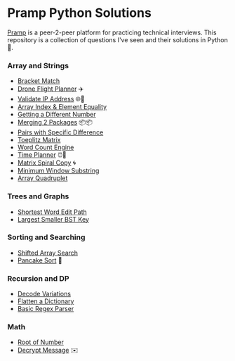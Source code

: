 # Pramp Python Solutions
[Pramp](http://pramp.com) is a peer-2-peer platform for practicing technical interviews. This repository is a collection of questions I've seen and their solutions in Python 🐍.

### Array and Strings
* [Bracket Match](code/bracket_match.py)
* [Drone Flight Planner](code/drone_flight_planner.py) ✈️
* [Validate IP Address](code/validate_ip_address.py) 🌐📍 
* [Array Index & Element Equality](code/arr_i_and_element_equality.py)
* [Getting a Different Number](code/getting_diff_num.py)
* [Merging 2 Packages](code/merging_2_packages.py) 📦📦
* [Pairs with Specific Difference](code/pairs_w_specific_diff.py)
* [Toeplitz Matrix](code/toeplitz_matrix.py)
* [Word Count Engine](code/word_count_engine.py)
* [Time Planner](code/time_planner.py) ⏰📓
* [Matrix Spiral Copy](code/matrix_spiral_copy.py) 🌀
* [Minimum Window Substring](smallest_substr_all_chars.py)
* [Array Quadruplet](code/array_quadruplet.py)

### Trees and Graphs
* [Shortest Word Edit Path](code/shortest_word_edit_path.py)
* [Largest Smaller BST Key](code/largest_smaller_bst_key.py)

### Sorting and Searching
* [Shifted Array Search](code/shifted_array_search.py)
* [Pancake Sort](code/pancake_sort.py) 🥞

### Recursion and DP
* [Decode Variations](code/decode_variations.py)
* [Flatten a Dictionary](code/flatten_dictionary.py)
* [Basic Regex Parser](code/basic_regex_parser.py)

### Math
* [Root of Number](code/root_of_number.py)
* [Decrypt Message](code/decrypt_message.py) ✉️

